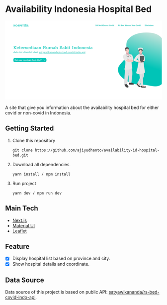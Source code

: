 # Availability Indonesia Hospital Bed

![Bed Covid RS Indonesia](public/ss.png)

A site that give you information about the availability hospital bed for either covid or non-covid in Indonesia.

## Getting Started

1. Clone this repository <br />
   ```
   git clone https://github.com/ajiyudhanto/availability-id-hospital-bed.git
   ```
2. Download all dependencies <br />
   ```
   yarn install / npm install
   ```
4. Run project <br />
   ```
   yarn dev / npm run dev
   ```

## Main Tech

- [Next.js](https://nextjs.org/)
- [Material UI](https://material-ui.com/)
- [Leaflet](https://react-leaflet.js.org/)

## Feature

- [x] Display hospital list based on province and city.
- [x] Show hospital details and coordinate.

## Data Source

Data source of this project is based on public API: [satyawikananda/rs-bed-covid-indo-api](https://github.com/satyawikananda/rs-bed-covid-indo-api).
